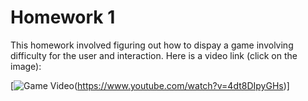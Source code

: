 # Homework 1
This homework involved figuring out how to dispay a game involving difficulty for the user and interaction. Here is a video link (click on the image):

[![Game Video](https://i.ytimg.com/vi_webp/4dt8DIpyGHs/sddefault.webp)(https://www.youtube.com/watch?v=4dt8DIpyGHs)]
